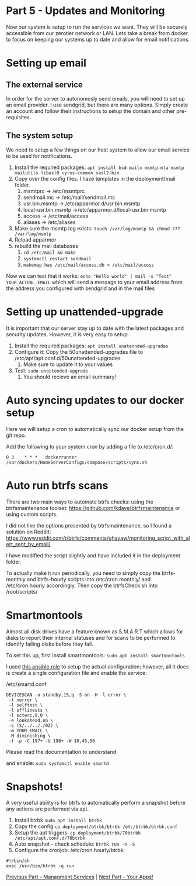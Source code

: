 # Part 5  - Updates and Monitoring


Now our system is setup to run the services we want. They will be securely accessible from our zerotier network or LAN. Lets take a break from docker to focus on keeping our systems up to date and allow for email notifications.

# Setting up email

## The external service
In order for the server to autonomosly send emails, you will need to set up an email provider. I use sendgrid, but there are many options. Simply create an account and follow their instructions to setup the domain and other pre-requisites.

## The system setup
We need to setup a few things on our host system to allow our email service to be used for notifications. 

1. Install the required packages: `apt install bsd-mailx msmtp-mta msmtp mailutils libasl0 cyrus-common sasl2-bin`
2. Copy over the config files. I have templates in the deployment/mail folder.
   1. msmtprc -> /etc/msmtprc
   2. sendmail.mc -> /etc/mail/sendmail.mc
   3. usr.bin.msmtp -> /etc/apparmor.d/usr.bin.msmtp
   4. local-usr.bin.msmtp ->/etc/apparmor.d/local-usr.bin.msmtp
   5. access -> /etc/mail/access
   6. aliases -> /etc/aliases
3. Make sure the msmtp log exists: `touch /var/log/msmtp && chmod 777 /var/log/msmtp`
4. Reload apparmor
5. rebuild the mail databases
   1. `cd /etc/mail && make`
   2. `systemctl restart sendmail`
   3. `makemap has /etc/mail/access.db < /etc/mail/access`

Now we can test that it works: `echo "Hello world" | mail -s "Test" YOUR_ACTUAL_EMAIL` which will send a message to your email address from the address you configured with sendgrid and in the mail files




# Setting up unattended-upgrade
It is important that our server stay up to date with the latest packages and security updates. However, it is very easy to setup.
1. Install the required packages: `apt install unatennded-upgrades`
2. Configure it: Copy the 50unattended-upgrades file to /etc/apt/apt.conf.d/50unattended-upgrades
   1. Make sure to update it to your values
3. Test: `sudo unattended-upgrade`
   1. You should recieve an email summary!


# Auto syncing updates to our docker setup
Here we will setup a cron to automatically sync our docker setup from the git repo.

Add the following to your system cron by adding a file to /etc/cron.d/: 
```
0 3    * * *   dockerrunner    /var/dockers/HomeServerConfigs/compose/scripts/sync.sh
```

# Auto run btrfs scans
There are two main ways to automate btrfs checks: using the btrfsmaintenance toolset: https://github.com/kdave/btrfsmaintenance or using custom scripts.

I did not like the options presented by btrfsmaintenance, so I found a solution on Reddit: https://www.reddit.com/r/btrfs/comments/ghayaw/monitoring_script_with_alert_sent_by_email/

I have modified the script slightly and have included it in the deployment folder. 

To actually make it run periodically, you need to simply copy the btrfs-monthly and btrfs-hourly scripts into /etc/cron.monthly/ and /etc/cron.hourly accordingly. Then copy the btrfsCheck.sh into /root/scripts/

# Smartmontools
Almost all disk drives have a feature known as S.M.A.R.T which allows for disks to report their internal statuses and for scans to be performed to identify failing disks before they fail. 

To set this up, first install smartmontools: `sudo apt install smartmontools`

I used [this ansible role](https://github.com/stuvusIT/smartd) to setup the actual configuration; however, all it does is create a single configuration file and enable the service:

/etc/smartd.conf
```
DEVICESCAN -n standby,15,q -S on -H -l error \
 -l xerror \
 -l selftest \
 -l offlinests \
 -l scterc,0,0 \
 -e lookahead,on \
 -s (S/../.././02) \
 -m YOUR_EMAIL \
 -M diminishing \
 -f -p -C 197+ -U 198+ -W 10,45,50
```
Please read the documentation to understand


and enable: `sudo systemctl enable smartd`


# Snapshots!
A very useful ability is for btrfs to automatically perform a snapshot before any actions are performed via apt.

1. Install btrbk `sudo apt install btrbk`
2. Copy the config `cp deployment/btrbk/btrbk /etc/btrbk/btrbk.conf`
3. Setup the apt triggers: `cp deployment/btrbk/70btrbk /etc/apt/apt.conf.d/70btrbk`
4. Auto snapshot - check schedule: `btrbk run -n -S`
5. Configure the cronjob: /etc/cron.hourly/btrbk:
```
#!/bin/sh
exec /usr/bin/btrbk -q run
```

[Previous Part - Managment Services](./Part4-ComposeManagement.md) | [Next Part - Your Apps!](./Part6-Software.md)